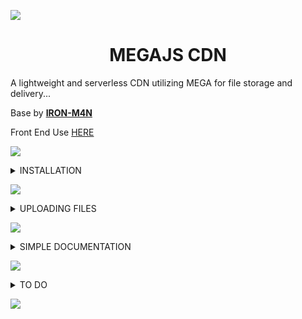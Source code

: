 
<a><img src='https://i.imgur.com/LyHic3i.gif'/></a>
<h1 align="center"> MEGAJS CDN</h1>

A lightweight and serverless CDN utilizing MEGA for file storage and delivery... 

Base by **[IRON-M4N](https://github.com/IRON-M4N/MegaCDN)**

Front End Use [HERE](https://cdn.giftedtech.web.id)

<a><img src='https://i.imgur.com/LyHic3i.gif'/></a>
 
<details>
<summary>INSTALLATION</summary>

### Clone the Repository  
```js
git clone https://github.com/mouricedevs/mega-cdn.git
cd mega-cdn
npm install
```

<a><img src='https://i.imgur.com/LyHic3i.gif'/></a>

## Configuration  

Modify `config.js` or use environment variables. Example `.env` file:  

```
EMAIL=giftedtech@onlyfans.wtf
PASS=Katarenai nemurenai toroimerai
DOMAIN=https://cdn.giftedtech.web.id
TEMP=memory
```

<a><img src='https://i.imgur.com/LyHic3i.gif'/></a>

## Running the Server  

Using PM2 for process management:  
```js
npm start
```  
To stop or restart:  
```sh
npm stop  
npm restart  
```

</details>

<a><img src='https://i.imgur.com/LyHic3i.gif'/></a>


<details>
<summary>UPLOADING FILES</summary>

Send a `POST` request to `/api/upload.php` with a multipart form containing a file and file name.  

Example using `curl`:  
```sh
curl -X POST -F "file=@image.jpg" https://yourdomain.com/api/upload.php
```

<a><img src='https://i.imgur.com/LyHic3i.gif'/></a>

### Response Example  
```json
{
  status: 200,
  success: true,
  creator: 'GiftedTech',
  files: [
    {
      file_name: 'filename.ext',
      stream_url: 'https://yourdomain.com/file/filename.ext',
      download_url: 'https://yourdomain.com/file/download/filename.ext',
      delete_url: 'https://yourdomain.com/file/delete/filename.ext',    
      name: 'filename.ext',
      size: 835579
    }
  ]
}
```

OR

```json
{
  status: 200,
  success: true,
  creator: 'GiftedTech',
  message: 'File Already Exists in Database',
  file: [
    {
      file_name: 'filename.ext',
      stream_url: 'https://yourdomain.com/file/filename.ext',
      download_url: 'https://yourdomain.com/file/download/filename.ext',
      delete_url: 'https://yourdomain.com/file/delete/filename.ext',    
      name: 'filename.ext',
      size: 835579
    }
  ]
}
```

</details>

<a><img src='https://i.imgur.com/LyHic3i.gif'/></a>

<details>
<summary>SIMPLE DOCUMENTATION</summary>

```js
const axios = require("axios");
const fs = require("fs");
const FormData = require("form-data");

async function giftedCdn(path) {
  if (!fs.existsSync(path)) {
    throw new Error(File not found: ${path});
  }

  const form = new FormData();
  const fileStream = fs.createReadStream(path);
  form.append("file", fileStream);
  const originalFileName = path.split("/").pop(); 
  form.append("originalFileName", originalFileName);

  try {
    const response = await axios.post("https://cdn.giftedtech.web.id/api/upload.php", form, {
      headers: {
        ...form.getHeaders(), 
      },
      maxContentLength: Infinity,
      maxBodyLength: Infinity,
    });
    return response.data;
  } catch (error) {
    if (error.response) {
      throw new Error(API Error: ${error.response.status} - ${JSON.stringify(error.response.data)});
    } else if (error.request) {
      throw new Error("No response received from the server.");
    } else {
      throw new Error(Request Error: ${error.message});
    }
  }
}

//USAGE CASE

/* (async () => {
    try {
      const result = await giftedCdn("./gifted.png");
      console.log("Upload successful:", result);
    } catch (error) {
      console.error("Upload failed:", error.message);
    }
  })(); */

module.exports = { giftedCdn };
```

<a><img src='https://i.imgur.com/LyHic3i.gif'/></a>

### Example Usage in Whatsapp Bot 

```js
// GIFTED-MD

const { gmd, makeId, giftedCdn } = require('../gift');
const fs = require("fs");
const path = require("path");

gmd(
  {
    pattern: 'upload',
    alias: ['url', 'tourl', 'geturl'],
    desc: 'Upload Files to get Urls.',
    category: 'tools',
    react: '📡',
    filename: __filename,
  },
  async (Gifted, mek, m, { from, quoted, reply, pushname }) => {
    try {
      if (!quoted) {
        return reply(`Reply to an image, video, audio, or document to upload.\nUse *${prefix}url*`);
      }
      const mediaBuffer = await quoted.download();
      if (!mediaBuffer) {
        return reply('Failed to download media. Please try again.');
      }
      const { fileTypeFromBuffer } = await import('file-type'); // Import file-type npm package
      const fileType = await fileTypeFromBuffer(mediaBuffer);
      if (!fileType) {
        return reply('Unable to determine the file type of the media.');
      }

      // Generate a random filename using makeId function
      const filename = `${makeId(5)}.${fileType.ext}`;

      // Save the media to a temporary file
      const tempFilePath = path.join(__dirname, filename);
      fs.writeFileSync(tempFilePath, mediaBuffer);
      const uploadResult = await giftedCdn(tempFilePath);
      if (!uploadResult.success) {
        return reply(`Upload failed: ${uploadResult.error || uploadResult.message}`);
      }
      const downloadUrl = uploadResult.files[0].download_url;
      const deleteUrl = uploadResult.files[0].delete_url;
      const stats = fs.statSync(tempFilePath);
      const fileSizeMB = stats.size / (1024 * 1024);
      const message = `*Hey ${pushname}, Here Are Your Media URLs:*\n\nStream Url:${streamUrl}\nDownload Url:${downloadUrl}\nDelete Url:${deleteUrl}\n*File Size:* ${fileSizeMB.toFixed(
        2
      )} MB\n*File Type:* ${fileType.ext.toUpperCase()}\n*File Expiration:* No Expiry Unless Deleted`;
      if (fileType.mime.startsWith('image/') || fileType.mime.startsWith('video/')) {
        await Gifted.sendMessage(
          from,
          {
            [fileType.mime.startsWith('image/') ? 'image' : 'video']: { url: tempFilePath },
            caption: message,
          },
          { quoted: mek }
        );
      } else if (fileType.mime.startsWith('audio/')) {
        await Gifted.sendMessage(from, { text: message }, { quoted: mek });
      }
      await m.react('✅');
      fs.unlinkSync(tempFilePath);
    } catch (error) {
      console.error(error);
      reply(`An error occurred while uploading the file: ${error.message}`);
    }
  }
);
```
![GiftedTech](https://github.com/user-attachments/assets/ab5595e4-2865-4ee4-9881-eeec55c9ada2)


</details>

<a><img src='https://i.imgur.com/LyHic3i.gif'/></a>

 
<details>
<summary>TO DO</summary>
- [ ] Add multiple accounts support

## Contributing  
1. Fork the repository  
2. Create a new branch (`feature-web`)  
3. Commit your changes  
4. Open a pull request  

**[BASE BY IRON-M4N](https://github.com/IRON-M4N)**

</details>

<a><img src='https://i.imgur.com/LyHic3i.gif'/></a>
